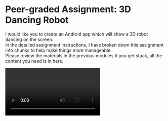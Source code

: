 # Peer-graded Assignment: 3D Dancing Robot

I would like you to create an Android app which will show a 3D robot dancing on the screen.  
In the detailed assignment instructions, I have broken down this assignment into chunks to help make things more manageable.  
Please review the materials in the previous modules if you get stuck, all the content you need is in here.

<video src="https://github.com/icanerdogan/Imperial-College-Advanced-Android-Specialization/raw/master/app/src/main/java/com/ibrahimcanerdogan/imperialcollegeadvancedandroidspecialization/android1graphichs/week3/Dancing%20Robot%203D.mp4" controls="controls" style="max-width: 730px;">
</video>

